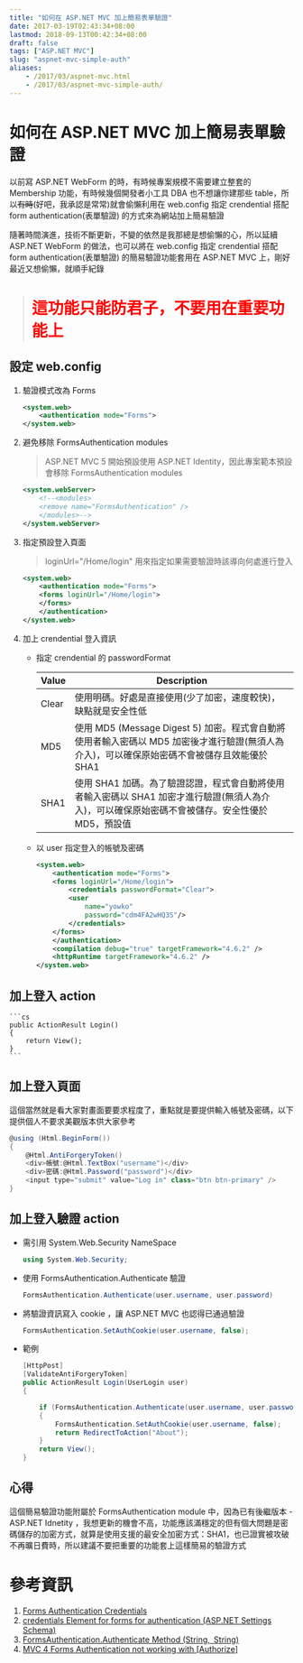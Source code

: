 ```yaml
---
title: "如何在 ASP.NET MVC 加上簡易表單驗證"
date: 2017-03-19T02:43:34+08:00
lastmod: 2018-09-13T00:42:34+08:00
draft: false
tags: ["ASP.NET MVC"]
slug: "aspnet-mvc-simple-auth"
aliases:
    - /2017/03/aspnet-mvc.html
    - /2017/03/aspnet-mvc-simple-auth/
---
```

# 如何在 ASP.NET MVC 加上簡易表單驗證
以前寫 ASP.NET WebForm 的時，有時候專案規模不需要建立整套的 Membership 功能，有時候幾個開發者小工具 DBA 也不想讓你建那些 table，所以~~有時~~(好吧，我承認是常常)就會偷懶利用在 web.config 指定 crendential 搭配 form authentication(表單驗證) 的方式來為網站加上簡易驗證

隨著時間演進，技術不斷更新，不變的依然是我那總是想偷懶的心，所以延續 ASP.NET WebForm 的做法，也可以將在 web.config 指定 crendential 搭配 form authentication(表單驗證) 的簡易驗證功能套用在 ASP.NET MVC 上，剛好最近又想偷懶，就順手紀錄

><h1><span style="color:red">這功能只能防君子，不要用在重要功能上<span></h1>

## 設定 web.config
1. 驗證模式改為 Forms

    ```xml 
    <system.web>
        <authentication mode="Forms">
    </system.web>
    ```
2. 避免移除 FormsAuthentication modules
    
    >ASP.NET MVC 5 開始預設使用 ASP.NET Identity，因此專案範本預設會移除 FormsAuthentication modules

    ```xml
    <system.webServer>
        <!--<modules>
        <remove name="FormsAuthentication" />
        </modules>-->
    </system.webServer>
    ```
3. 指定預設登入頁面
    
    >loginUrl="/Home/login" 用來指定如果需要驗證時該導向何處進行登入

    ```xml
    <system.web>
        <authentication mode="Forms">
        <forms loginUrl="/Home/login">
        </forms>
        </authentication>
    </system.web>
    ```
4. 加上 crendential 登入資訊
    
    - 指定 crendential 的 passwordFormat

        Value|	Description
        ---|---
        Clear|使用明碼。好處是直接使用(少了加密，速度較快)，缺點就是安全性低
        MD5|使用 MD5 (Message Digest 5) 加密。程式會自動將使用者輸入密碼以 MD5 加密後才進行驗證(無須人為介入)，可以確保原始密碼不會被儲存且效能優於 SHA1
        SHA1|	使用 SHA1 加碼。為了驗證認證，程式會自動將使用者輸入密碼以 SHA1 加密才進行驗證(無須人為介入)，可以確保原始密碼不會被儲存。安全性優於 MD5，預設值
    - 以 user 指定登入的帳號及密碼

        ```xml
        <system.web>
            <authentication mode="Forms">
            <forms loginUrl="/Home/login">
                <credentials passwordFormat="Clear">
                <user
                    name="yowko"
                    password="cdm4FA2wHQ3S"/>
                </credentials>
            </forms>
            </authentication>
            <compilation debug="true" targetFramework="4.6.2" />
            <httpRuntime targetFramework="4.6.2" />
        </system.web>
        ```

## 加上登入 action

    ```cs
    public ActionResult Login()
    {
        return View();
    }
    ```
## 加上登入頁面

這個當然就是看大家對畫面要要求程度了，重點就是要提供輸入帳號及密碼，以下提供個人不要求美觀版本供大家參考

```cs
@using (Html.BeginForm())
{
    @Html.AntiForgeryToken()
    <div>帳號:@Html.TextBox("username")</div>
    <div>密碼:@Html.Password("password")</div>
    <input type="submit" value="Log in" class="btn btn-primary" />
}
```
## 加上登入驗證 action
- 需引用 System.Web.Security NameSpace
        
    ```cs
    using System.Web.Security;
    ```

- 使用 FormsAuthentication.Authenticate 驗證
    
    ```cs
    FormsAuthentication.Authenticate(user.username, user.password)
    ```

- 將驗證資訊寫入 cookie ，讓 ASP.NET MVC 也認得已通過驗證

    ```cs
    FormsAuthentication.SetAuthCookie(user.username, false);
    ```

- 範例

    ```cs 
    [HttpPost]
    [ValidateAntiForgeryToken]
    public ActionResult Login(UserLogin user)
    {

        if (FormsAuthentication.Authenticate(user.username, user.password))
        {
            FormsAuthentication.SetAuthCookie(user.username, false);
            return RedirectToAction("About");
        }
        return View();
    }
    ```
## 心得
這個簡易驗證功能附屬於 FormsAuthentication module 中，因為已有後繼版本 - ASP.NET Idnetity ，我想更新的機會不高，功能應該滿穩定的但有個大問題是密碼儲存的加密方式，就算是使用支援的最安全加密方式：SHA1，也已證實被攻破不再曠日費時，所以建議不要把重要的功能套上這樣簡易的驗證方式

# 參考資訊
1. [Forms Authentication Credentials](https://msdn.microsoft.com/en-us/library/da0adyye.aspx)
2. [credentials Element for forms for authentication (ASP.NET Settings Schema)](https://msdn.microsoft.com/en-us/library/e01fc50a%28v=vs.100%29.aspx)
3. [FormsAuthentication.Authenticate Method (String, String)](https://msdn.microsoft.com/en-us/library/system.web.security.formsauthentication.authenticate%28v=vs.110%29.aspx)
4. [MVC 4 Forms Authentication not working with [Authorize]](http://stackoverflow.com/questions/16665660/mvc-4-forms-authentication-not-working-with-authorize)